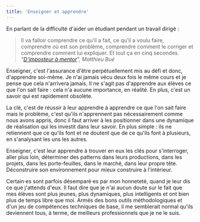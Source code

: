 ```yaml
---
title: 'Enseigner et apprendre'
---
```


En parlant de la difficulté d'aider un étudiant pendant un travail dirigé :

> Il va falloir comprendre ce qu’il a fait, ce qu’il a voulu faire, comprendre
> où est son problème, comprendre comment le corriger et comprendre comment lui
> expliquer. Et tout ça en cinq secondes.
> <cite>"[D’imposteur à mentor](https://www.paris-web.fr/2016/conferences/dimposteur-a-mentor.php)",
> Matthieu Bué</cite>

Enseigner, c'est l'assurance d'être perpétuellement mis au défi et donc,
d'apprendre soi-même. Je n'ai jamais vécu deux fois le même cours et je pense
que cela n'arrivera jamais. Il ne s'agit pas d'apprendre aux élèves ce que l'on
sait faire : cela n'a aucune importance, en réalité. En plus, c'est un savoir
qui est rapidement obsolète.

<!-- more -->

La clé, c'est de réussir à leur apprendre à apprendre ce que l'on sait faire
mais le problème, c'est qu'ils n'apprennent pas nécessairement comme nous avons
appris, donc il faut arriver à les positionner dans une dynamique de réalisation
qui les investit dans leur savoir. En plus simple : ils ne retiennent que ce
qu'ils font et ne doutent que de ce qu'ils font à plusieurs, en s'analysant les
uns les autres.

Enseigner, c'est leur apprendre à trouver en eux les clés pour s'interroger,
aller plus loin, déterminer des <span lang="en">patterns</span> dans leurs
productions, dans les projets, dans les porte-feuilles, dans le marché, dans
leur propre tête. Déconstruire son environnement pour mieux construire à
l'intérieur.

Certain·es sont parfois désemparé·es par mon honneteté, quand je leur dis ce
que j'attends d'eux. Il faut dire que je n'ai aucun doute sur le fait que mes
élèves sont plus jeunes, plus dynamiques, plus intelligents et ont bien plus de
temps libre que moi. Armés des bons outils méthodologiques et d'un jeu de
compétences techniques de base, il me semblerait normal qu'ils deviennent tous,
à terme, de meilleurs professionnels que je ne le suis.
